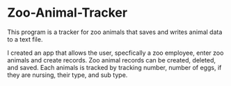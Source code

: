 # Zoo-Animal-Tracker
This program is a tracker for zoo animals that saves and writes animal data to a text file.

I created an app that allows the user, specfically a zoo employee, enter zoo animals and create records.  Zoo animal records can be created, deleted, and saved.  Each animals is tracked by tracking number, number of eggs, if they are nursing, their type, and sub type. 

